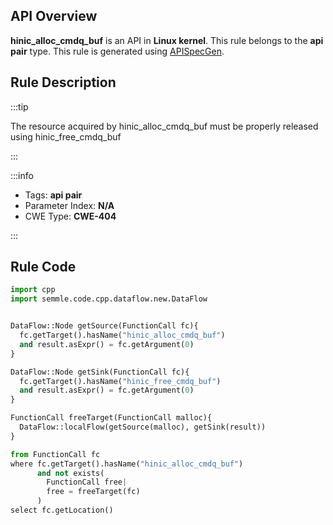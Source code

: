 ---
---


## API Overview
**hinic_alloc_cmdq_buf** is an API in **Linux kernel**. This rule belongs to the **api pair** type. This rule is generated using [APISpecGen](../../tools/APISpecGen).
## Rule Description

:::tip

The resource acquired by hinic_alloc_cmdq_buf must be properly released using hinic_free_cmdq_buf

:::

:::info

- Tags: **api pair**
- Parameter Index: **N/A**
- CWE Type: **CWE-404**

:::

## Rule Code
```python
import cpp
import semmle.code.cpp.dataflow.new.DataFlow


DataFlow::Node getSource(FunctionCall fc){
  fc.getTarget().hasName("hinic_alloc_cmdq_buf")
  and result.asExpr() = fc.getArgument(0)
}

DataFlow::Node getSink(FunctionCall fc){
  fc.getTarget().hasName("hinic_free_cmdq_buf")
  and result.asExpr() = fc.getArgument(0)
}

FunctionCall freeTarget(FunctionCall malloc){
  DataFlow::localFlow(getSource(malloc), getSink(result))
}

from FunctionCall fc
where fc.getTarget().hasName("hinic_alloc_cmdq_buf")
      and not exists(
        FunctionCall free| 
        free = freeTarget(fc)
      )
select fc.getLocation()

    
```